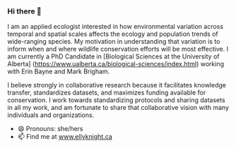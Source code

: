 ### Hi there 👋

I am an applied ecologist interested in how environmental variation across temporal and spatial scales affects the ecology and population trends of wide-ranging species. My motivation in understanding that variation is to inform when and where wildlife conservation efforts will be most effective. I am currently a PhD Candidate in [Biological Sciences at the University of Alberta] (https://www.ualberta.ca/biological-sciences/index.html) working with Erin Bayne and Mark Brigham.

I believe strongly in collaborative research because it facilitates knowledge transfer, standardizes datasets, and maximizes funding available for conservation. I work towards standardizing protocols and sharing datasets in all my work, and am fortunate to share that collaborative vision with many individuals and organizations.

- 😄 Pronouns: she/hers
- 📫 Find me at www.ellyknight.ca
